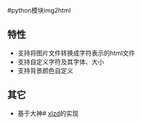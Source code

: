 #python模块img2html

## 特性
- 支持将图片文件转换成字符表示的html文件
- 支持自定义字符及其字体、大小
- 支持背景颜色自定义

## 其它
- 基于大神# [xlzd](https://github.com/xlzd)的实现